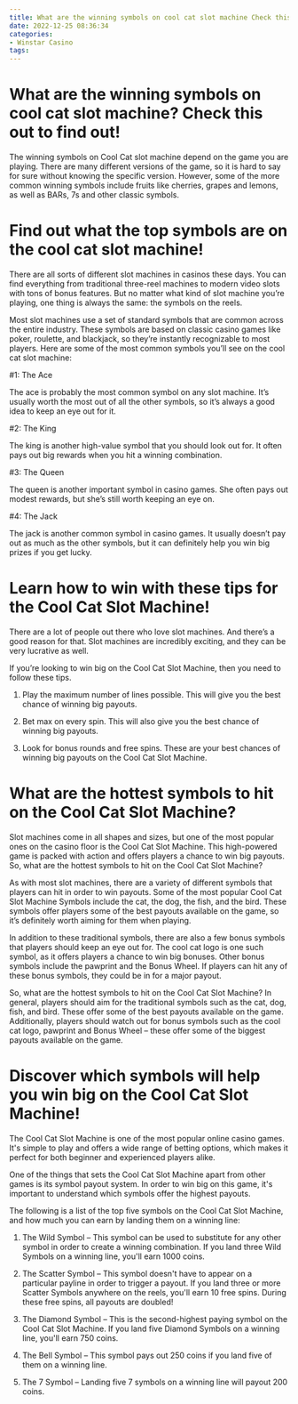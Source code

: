 ```yaml
---
title: What are the winning symbols on cool cat slot machine Check this out to find out!
date: 2022-12-25 08:36:34
categories:
- Winstar Casino
tags:
---
```



#  What are the winning symbols on cool cat slot machine? Check this out to find out!

The winning symbols on Cool Cat slot machine depend on the game you are playing. There are many different versions of the game, so it is hard to say for sure without knowing the specific version. However, some of the more common winning symbols include fruits like cherries, grapes and lemons, as well as BARs, 7s and other classic symbols.

#  Find out what the top symbols are on the cool cat slot machine!

There are all sorts of different slot machines in casinos these days. You can find everything from traditional three-reel machines to modern video slots with tons of bonus features. But no matter what kind of slot machine you’re playing, one thing is always the same: the symbols on the reels.

Most slot machines use a set of standard symbols that are common across the entire industry. These symbols are based on classic casino games like poker, roulette, and blackjack, so they’re instantly recognizable to most players. Here are some of the most common symbols you’ll see on the cool cat slot machine:

#1: The Ace

The ace is probably the most common symbol on any slot machine. It’s usually worth the most out of all the other symbols, so it’s always a good idea to keep an eye out for it.

#2: The King

The king is another high-value symbol that you should look out for. It often pays out big rewards when you hit a winning combination.

#3: The Queen

The queen is another important symbol in casino games. She often pays out modest rewards, but she’s still worth keeping an eye on.

#4: The Jack

The jack is another common symbol in casino games. It usually doesn’t pay out as much as the other symbols, but it can definitely help you win big prizes if you get lucky.

#  Learn how to win with these tips for the Cool Cat Slot Machine!

There are a lot of people out there who love slot machines. And there’s a good reason for that. Slot machines are incredibly exciting, and they can be very lucrative as well.

If you’re looking to win big on the Cool Cat Slot Machine, then you need to follow these tips.

1. Play the maximum number of lines possible. This will give you the best chance of winning big payouts.

2. Bet max on every spin. This will also give you the best chance of winning big payouts.

3. Look for bonus rounds and free spins. These are your best chances of winning big payouts on the Cool Cat Slot Machine.

#  What are the hottest symbols to hit on the Cool Cat Slot Machine?

Slot machines come in all shapes and sizes, but one of the most popular ones on the casino floor is the Cool Cat Slot Machine. This high-powered game is packed with action and offers players a chance to win big payouts. So, what are the hottest symbols to hit on the Cool Cat Slot Machine?

As with most slot machines, there are a variety of different symbols that players can hit in order to win payouts. Some of the most popular Cool Cat Slot Machine Symbols include the cat, the dog, the fish, and the bird. These symbols offer players some of the best payouts available on the game, so it’s definitely worth aiming for them when playing.

In addition to these traditional symbols, there are also a few bonus symbols that players should keep an eye out for. The cool cat logo is one such symbol, as it offers players a chance to win big bonuses. Other bonus symbols include the pawprint and the Bonus Wheel. If players can hit any of these bonus symbols, they could be in for a major payout.

So, what are the hottest symbols to hit on the Cool Cat Slot Machine? In general, players should aim for the traditional symbols such as the cat, dog, fish, and bird. These offer some of the best payouts available on the game. Additionally, players should watch out for bonus symbols such as the cool cat logo, pawprint and Bonus Wheel – these offer some of the biggest payouts available on the game.

#  Discover which symbols will help you win big on the Cool Cat Slot Machine!

The Cool Cat Slot Machine is one of the most popular online casino games. It's simple to play and offers a wide range of betting options, which makes it perfect for both beginner and experienced players alike.

One of the things that sets the Cool Cat Slot Machine apart from other games is its symbol payout system. In order to win big on this game, it's important to understand which symbols offer the highest payouts.

The following is a list of the top five symbols on the Cool Cat Slot Machine, and how much you can earn by landing them on a winning line:

1. The Wild Symbol – This symbol can be used to substitute for any other symbol in order to create a winning combination. If you land three Wild Symbols on a winning line, you'll earn 1000 coins.

2. The Scatter Symbol – This symbol doesn't have to appear on a particular payline in order to trigger a payout. If you land three or more Scatter Symbols anywhere on the reels, you'll earn 10 free spins. During these free spins, all payouts are doubled!

3. The Diamond Symbol – This is the second-highest paying symbol on the Cool Cat Slot Machine. If you land five Diamond Symbols on a winning line, you'll earn 750 coins.

4. The Bell Symbol – This symbol pays out 250 coins if you land five of them on a winning line.

5. The 7 Symbol – Landing five 7 symbols on a winning line will payout 200 coins.
